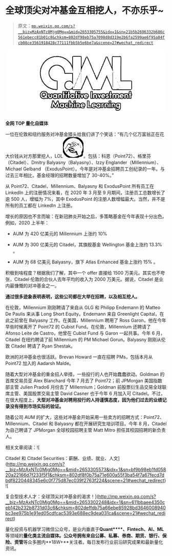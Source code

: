 # 全球顶尖对冲基金互相挖人，不亦乐乎~

> 原文：[`mp.weixin.qq.com/s?__biz=MzAxNTc0Mjg0Mg==&mid=2653305755&idx=1&sn=21b5b2696332b686c561ebecc81b01c8&chksm=802df98eb75a7098d8d319e2b6fa2599ae6f95a84fcb08ce3561918428c77111fbb5b5e6be7a&scene=27#wechat_redirect`](http://mp.weixin.qq.com/s?__biz=MzAxNTc0Mjg0Mg==&mid=2653305755&idx=1&sn=21b5b2696332b686c561ebecc81b01c8&chksm=802df98eb75a7098d8d319e2b6fa2599ae6f95a84fcb08ce3561918428c77111fbb5b5e6be7a&scene=27#wechat_redirect)

![](img/52530653e2ddbe651074f55a77bb8d3c.png)

**全网 TOP 量化自媒体**

一位在伦敦和纽约服务对冲基金猎头给我们讲了个笑话：“有几个亿万富翁正在花大价钱从对方那里挖人，LOL![](img/f3252f289616ed49773e7d2b0a0c757c.png)。包括：科恩（Point72）、格里芬（Citadel）、Dmitry Balyasny（Balyasny）、Izzy Englander（Millennium）、Michael Gelband （ExodusPoint）。今年是对冲基金招聘员工创纪录的一年。与过去三年相比，基金经理的招聘数量增加了 30-40%。”

从 Point72、Citadel、Millennium、Balyasny 和 ExodusPoint 所有员工在 LinkedIn 上的注册情况来看，在 2020 年 3 月至 9 月期间，注册员工总数增长了逾 500 人，增幅为 7%，其中 ExodusPoint 的注册人数增幅最大。当然，并不是所有的员工都在 LinkedIn 上注册。

增长的原因也不言而喻：在新冠肺炎开始之后，多策略基金在今年表现十分出色。例如，2020 上半年：

*   AUM 为 420 亿美元的 Millennium 上涨约 10%

*   AUM 为 300 亿美元的 Citadel，其旗舰基金 Wellington 基金上涨约 13.3% 。

*   AUM 为 68 亿美元 Balyasny，旗下 Atlas Enhanced 基金上涨约 15% 。

积极到啥程度？根据我们了解，其中一个 offer 直接给 1500 万美元。其实也不夸张，Citadel·伦敦的合伙人去年平均的收入为 2000 万美元。据说，Citadel 是业内最慷慨的对冲基金之一。

**通过很多迹象表明表明，这些公司都在大举在招聘，以及相互挖人。**

在伦敦，Millennium 刚刚聘请了来自从 GLG 和 Philipp Endemann 的 Matteo De Paulis 来从事 Long Short Equity。Endemann 来自 Greenlight Capital，在此之前曾在 Balyasny 工作。在美国，Millennium 聘用了 Ross Garon，他在今年早些时候离开了 Point72 的 Cubist Fund。在伦敦，Millennium 还聘请了 Afonso Leite de Castro，他曾在 Cubist Fund 与 Garon 一起共事。今年 6 月，Citadel 在纽约聘请了前 Millennium 的 PM Michael Gorun。Balyasny 刚刚从伦敦 Citadel 聘请了 Ryan Shestak。

欧洲的对冲基金也很活跃。Brevan Howard 一直在招聘 PMs，包括本月从 Point72 加入的 Aadarsh Malde。

随着大型对冲基金的重金招人举措，一些投行的人也开始蠢蠢欲动。Goldman 的首席交易员亚 Alex Blanchard 今年 7 月去了 Point72；前 JPMorgan 美国指数部主管 Julien Prado6 月份去了 Millennium；Goldman 前股票衍生品交易全球联席主管、美国股票交易主管 David Casner 也于今年 6 月加入可 Citadel。不过，在很大程度上，**大型对冲基金对聘用投行的人持谨慎态度，因为他们过去的业绩记录没有得到市场实际的验证。**

随着公司 AUM 的扩大，这些对冲基金开始采用一些卖方的招聘方式：Point72、Millennium、Citadel 和 Balyasny 都在开展研究生培训项目。今年 8 月，Citadel 为自己聘请了 JPMorgan 全球校园招聘主管 Matt Mitro 担任其校园招聘的新负责人。

相关文章阅读：![

Citadel 和 Citadel Securities：薪酬、业绩、就业、人文](http://mp.weixin.qq.com/s?__biz=MzAxNTc0Mjg0Mg==&mid=2653305573&idx=1&sn=bf9b98eb1fd05820a22166d7f233f5f1&chksm=802df8f0b75a71e600a55f3ba54f7a67fecd7dbdf8220448345e6c0f775d87ec039f2763f224&scene=21#wechat_redirect) ![

复合型技术人才：全球顶尖对冲基金的渴求！](http://mp.weixin.qq.com/s?__biz=MzAxNTc0Mjg0Mg==&mid=2653302248&idx=1&sn=611bbaee4350ceb142b232b8731d03c6&chksm=802deffdb75a66ebe85928bd3646008940bc3ee975b1e91ed05cdfcac5393e688ec9dea031ca&scene=21#wechat_redirect) 

量化投资与机器学习微信公众号，是业内垂直于**Quant****、Fintech、AI、ML**等领域的**量化类主流自媒体。**公众号拥有来自**公募、私募、券商、期货、银行、保险、资管**等众多圈内**18W+**关注者。每日发布行业前沿研究成果和最新量化资讯。
